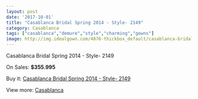 ```yaml
---
layout: post
date: '2017-10-01'
title: "Casablanca Bridal Spring 2014 - Style- 2149"
category: Casablanca
tags: ["casablanca","demure","style","charming","gowns"]
image: http://img.idealgown.com/4876-thickbox_default/casablanca-bridal-spring-2014-style-2149.jpg
---
```

Casablanca Bridal Spring 2014 - Style- 2149

On Sales: **$355.995**
<a href="https://www.idealgown.com/en/casablanca/2201-casablanca-bridal-spring-2014-style-2149.html"><amp-img layout="responsive" width="600" height="600" src="//img.idealgown.com/4876-thickbox_default/casablanca-bridal-spring-2014-style-2149.jpg" alt="Casablanca Bridal Spring 2014 - Style- 2149 0" /></a>
<a href="https://www.idealgown.com/en/casablanca/2201-casablanca-bridal-spring-2014-style-2149.html"><amp-img layout="responsive" width="600" height="600" src="//img.idealgown.com/4878-thickbox_default/casablanca-bridal-spring-2014-style-2149.jpg" alt="Casablanca Bridal Spring 2014 - Style- 2149 1" /></a>
<a href="https://www.idealgown.com/en/casablanca/2201-casablanca-bridal-spring-2014-style-2149.html"><amp-img layout="responsive" width="600" height="600" src="//img.idealgown.com/4877-thickbox_default/casablanca-bridal-spring-2014-style-2149.jpg" alt="Casablanca Bridal Spring 2014 - Style- 2149 2" /></a>

Buy it: [Casablanca Bridal Spring 2014 - Style- 2149](https://www.idealgown.com/en/casablanca/2201-casablanca-bridal-spring-2014-style-2149.html "Casablanca Bridal Spring 2014 - Style- 2149")

View more: [Casablanca](https://www.idealgown.com/en/31-casablanca "Casablanca")